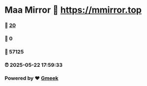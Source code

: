 # Maa Mirror :link: https://mmirror.top 
### :page_facing_up: [20](https://mmirror.top/tag.html) 
### :speech_balloon: 0 
### :hibiscus: 57125 
### :alarm_clock: 2025-05-22 17:59:33 
### Powered by :heart: [Gmeek](https://github.com/Meekdai/Gmeek)
